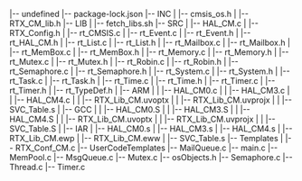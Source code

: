 |-- undefined
    |-- package-lock.json
    |-- INC
    |   |-- cmsis_os.h
    |   |-- RTX_CM_lib.h
    |-- LIB
    |   |-- fetch_libs.sh
    |-- SRC
    |   |-- HAL_CM.c
    |   |-- RTX_Config.h
    |   |-- rt_CMSIS.c
    |   |-- rt_Event.c
    |   |-- rt_Event.h
    |   |-- rt_HAL_CM.h
    |   |-- rt_List.c
    |   |-- rt_List.h
    |   |-- rt_Mailbox.c
    |   |-- rt_Mailbox.h
    |   |-- rt_MemBox.c
    |   |-- rt_MemBox.h
    |   |-- rt_Memory.c
    |   |-- rt_Memory.h
    |   |-- rt_Mutex.c
    |   |-- rt_Mutex.h
    |   |-- rt_Robin.c
    |   |-- rt_Robin.h
    |   |-- rt_Semaphore.c
    |   |-- rt_Semaphore.h
    |   |-- rt_System.c
    |   |-- rt_System.h
    |   |-- rt_Task.c
    |   |-- rt_Task.h
    |   |-- rt_Time.c
    |   |-- rt_Time.h
    |   |-- rt_Timer.c
    |   |-- rt_Timer.h
    |   |-- rt_TypeDef.h
    |   |-- ARM
    |   |   |-- HAL_CM0.c
    |   |   |-- HAL_CM3.c
    |   |   |-- HAL_CM4.c
    |   |   |-- RTX_Lib_CM.uvoptx
    |   |   |-- RTX_Lib_CM.uvprojx
    |   |   |-- SVC_Table.s
    |   |-- GCC
    |   |   |-- HAL_CM0.S
    |   |   |-- HAL_CM3.S
    |   |   |-- HAL_CM4.S
    |   |   |-- RTX_Lib_CM.uvoptx
    |   |   |-- RTX_Lib_CM.uvprojx
    |   |   |-- SVC_Table.S
    |   |-- IAR
    |       |-- HAL_CM0.s
    |       |-- HAL_CM3.s
    |       |-- HAL_CM4.s
    |       |-- RTX_Lib_CM.ewp
    |       |-- RTX_Lib_CM.eww
    |       |-- SVC_Table.s
    |-- Templates
    |   |-- RTX_Conf_CM.c
    |-- UserCodeTemplates
        |-- MailQueue.c
        |-- main.c
        |-- MemPool.c
        |-- MsgQueue.c
        |-- Mutex.c
        |-- osObjects.h
        |-- Semaphore.c
        |-- Thread.c
        |-- Timer.c
